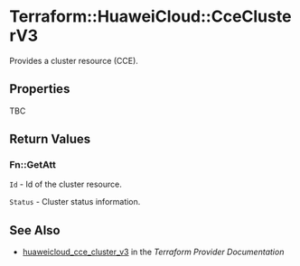 # Terraform::HuaweiCloud::CceClusterV3

Provides a cluster resource (CCE).

## Properties

TBC

## Return Values

### Fn::GetAtt

`Id` -  Id of the cluster resource.

`Status` -  Cluster status information.

## See Also

* [huaweicloud_cce_cluster_v3](https://www.terraform.io/docs/providers/huaweicloud/r/cce_cluster_v3.html) in the _Terraform Provider Documentation_